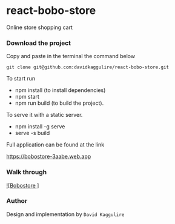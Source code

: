 # react-bobo-store
Online store shopping cart

### Download the project
Copy and paste in the terminal the command below

`git clone git@github.com:davidkaggulire/react-bobo-store.git`

To start run
- npm install  (to install dependencies)
- npm start
- npm run build (to build the project).

To serve it with a static server.
- npm install -g serve
- serve -s build

Full application can be found at the link

https://bobostore-3aabe.web.app


### Walk through

[![Bobostore ]](https://vimeo.com/757139005/e1d2aac84a)


### Author
Design and implementation by `David Kaggulire`